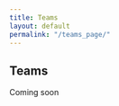 ```yaml
---
title: Teams
layout: default
permalink: "/teams_page/"
---
```



<style> 
  iframe.teams { width: 100%; height: 800px; overflow: scroll; } 
</style>

<h2 id="teams" name="teams">Teams</h2>

Coming soon

